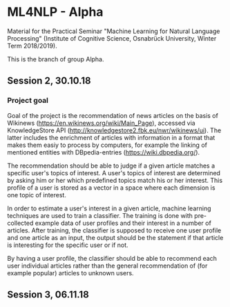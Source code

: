 # ML4NLP - Alpha
Material for the Practical Seminar "Machine Learning for Natural Language Processing" (Institute of Cognitive Science, Osnabrück University, Winter Term 2018/2019).

This is the branch of group Alpha.

## Session 2, 30.10.18

### Project goal

Goal of the project is the recommendation of news articles on the basis of Wikinews (https://en.wikinews.org/wiki/Main_Page), accessed via KnowledgeStore API (http://knowledgestore2.fbk.eu/nwr/wikinews/ui). The latter includes the enrichment of articles with information in a format that makes them easiy to process by computers, for example the linking of mentioned entities with DBpedia-entries (https://wiki.dbpedia.org/).

The recommendation should be able to judge if a given article matches a specific user's topics of interest. A user's topics of interest are determined by asking him or her which predefined topics match his or her interest. This profile of a user is stored as a vector in a space where each dimension is one topic of interest.

In order to estimate a user's interest in a given article, machine learning techniques are used to train a classifier. The training is done with pre-collected example data of user profiles and their interest in a number of articles.
After training, the classifier is supposed to receive one user profile and one article as an input, the output should be the statement if that article is interesting for the specific user or if not.

By having a user profile, the classifier should be able to recommend each user individual articles rather than the general recommendation of (for example popular) articles to unknown users.

## Session 3, 06.11.18
